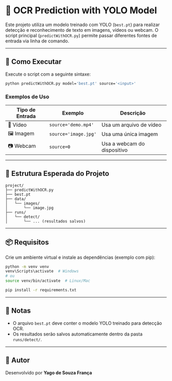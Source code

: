 
# 🧠 OCR Prediction with YOLO Model

Este projeto utiliza um modelo treinado com YOLO (`best.pt`) para realizar detecção e reconhecimento de texto em imagens, vídeos ou webcam. O script principal (`predictWithOCR.py`) permite passar diferentes fontes de entrada via linha de comando.

---

## 🚀 Como Executar

Execute o script com a seguinte sintaxe:

```bash
python predictWithOCR.py model='best.pt' source='<input>'
```

### Exemplos de Uso

| Tipo de Entrada | Exemplo               | Descrição                    |
|-----------------|-----------------------|------------------------------|
| 🎥 Vídeo        | `source='demo.mp4'`   | Usa um arquivo de vídeo      |
| 🖼️ Imagem       | `source='image.jpg'`  | Usa uma única imagem         |
| 📷 Webcam       | `source=0`            | Usa a webcam do dispositivo  |

---

## 📁 Estrutura Esperada do Projeto

```
project/
├── predictWithOCR.py
├── best.pt
├── data/
│   └── images/
│       └── image.jpg
├── runs/
│   └── detect/
│       └── ... (resultados salvos)
```

---

## 📦 Requisitos

Crie um ambiente virtual e instale as dependências (exemplo com pip):

```bash
python -m venv venv
venv\Scripts\activate  # Windows
# ou
source venv/bin/activate  # Linux/Mac

pip install -r requirements.txt
```

---

## 📝 Notas

- O arquivo `best.pt` deve conter o modelo YOLO treinado para detecção OCR.
- Os resultados serão salvos automaticamente dentro da pasta `runs/detect/`.

---

## 👤 Autor

Desenvolvido por **Yago de Souza França**
